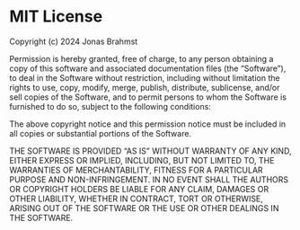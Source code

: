 # MIT License

Copyright (c) 2024 Jonas Brahmst

Permission is hereby granted, free of charge, to any person obtaining a copy of this software and associated documentation files (the “Software”), to deal in the Software without restriction, including without limitation the rights to use, copy, modify, merge, publish, distribute, sublicense, and/or sell copies of the Software, and to permit persons to whom the Software is furnished to do so, subject to the following conditions:

The above copyright notice and this permission notice must be included in all copies or substantial portions of the Software.

THE SOFTWARE IS PROVIDED “AS IS” WITHOUT WARRANTY OF ANY KIND, EITHER EXPRESS OR IMPLIED, INCLUDING, BUT NOT LIMITED TO, THE WARRANTIES OF MERCHANTABILITY, FITNESS FOR A PARTICULAR PURPOSE AND NON-INFRINGEMENT. IN NO EVENT SHALL THE AUTHORS OR COPYRIGHT HOLDERS BE LIABLE FOR ANY CLAIM, DAMAGES OR OTHER LIABILITY, WHETHER IN CONTRACT, TORT OR OTHERWISE, ARISING OUT OF THE SOFTWARE OR THE USE OR OTHER DEALINGS IN THE SOFTWARE.